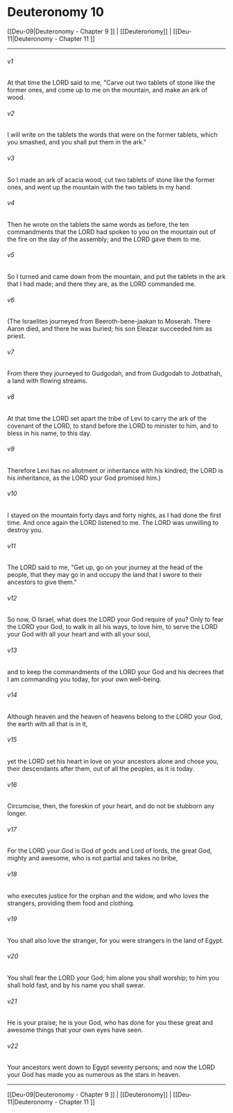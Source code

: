 # Deuteronomy 10

[[Deu-09|Deuteronomy - Chapter 9 ]] | [[Deuteronomy]] | [[Deu-11|Deuteronomy - Chapter 11 ]]
***

###### v1
At that time the LORD said to me, "Carve out two tablets of stone like the former ones, and come up to me on the mountain, and make an ark of wood.
###### v2
I will write on the tablets the words that were on the former tablets, which you smashed, and you shall put them in the ark."
###### v3
So I made an ark of acacia wood, cut two tablets of stone like the former ones, and went up the mountain with the two tablets in my hand.
###### v4
Then he wrote on the tablets the same words as before, the ten commandments that the LORD had spoken to you on the mountain out of the fire on the day of the assembly; and the LORD gave them to me.
###### v5
So I turned and came down from the mountain, and put the tablets in the ark that I had made; and there they are, as the LORD commanded me.
###### v6
(The Israelites journeyed from Beeroth-bene-jaakan to Moserah. There Aaron died, and there he was buried; his son Eleazar succeeded him as priest.
###### v7
From there they journeyed to Gudgodah, and from Gudgodah to Jotbathah, a land with flowing streams.
###### v8
At that time the LORD set apart the tribe of Levi to carry the ark of the covenant of the LORD, to stand before the LORD to minister to him, and to bless in his name, to this day.
###### v9
Therefore Levi has no allotment or inheritance with his kindred; the LORD is his inheritance, as the LORD your God promised him.)
###### v10
I stayed on the mountain forty days and forty nights, as I had done the first time. And once again the LORD listened to me. The LORD was unwilling to destroy you.
###### v11
The LORD said to me, "Get up, go on your journey at the head of the people, that they may go in and occupy the land that I swore to their ancestors to give them."
###### v12
So now, O Israel, what does the LORD your God require of you? Only to fear the LORD your God, to walk in all his ways, to love him, to serve the LORD your God with all your heart and with all your soul,
###### v13
and to keep the commandments of the LORD your God and his decrees that I am commanding you today, for your own well-being.
###### v14
Although heaven and the heaven of heavens belong to the LORD your God, the earth with all that is in it,
###### v15
yet the LORD set his heart in love on your ancestors alone and chose you, their descendants after them, out of all the peoples, as it is today.
###### v16
Circumcise, then, the foreskin of your heart, and do not be stubborn any longer.
###### v17
For the LORD your God is God of gods and Lord of lords, the great God, mighty and awesome, who is not partial and takes no bribe,
###### v18
who executes justice for the orphan and the widow, and who loves the strangers, providing them food and clothing.
###### v19
You shall also love the stranger, for you were strangers in the land of Egypt.
###### v20
You shall fear the LORD your God; him alone you shall worship; to him you shall hold fast, and by his name you shall swear.
###### v21
He is your praise; he is your God, who has done for you these great and awesome things that your own eyes have seen.
###### v22
Your ancestors went down to Egypt seventy persons; and now the LORD your God has made you as numerous as the stars in heaven.

***

[[Deu-09|Deuteronomy - Chapter 9 ]] | [[Deuteronomy]] | [[Deu-11|Deuteronomy - Chapter 11 ]]
